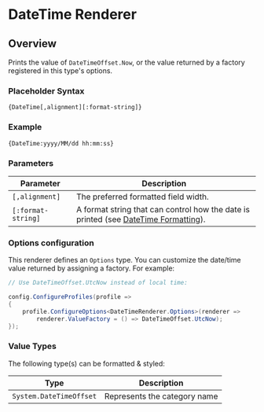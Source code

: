﻿# DateTime Renderer

## Overview

Prints the value of `DateTimeOffset.Now`, or the value returned by a factory registered in this type's options.

### Placeholder Syntax

```
{DateTime[,alignment][:format-string]}
```

### Example

```
{DateTime:yyyy/MM/dd hh:mm:ss}
```

### Parameters

|Parameter|Description|
|---|---|
|`[,alignment]`|The preferred formatted field width.|
|`[:format-string]`|A format string that can control how the date is printed (see [DateTime Formatting](https://docs.microsoft.com/en-us/dotnet/standard/base-types/standard-date-and-time-format-strings)).|

### Options configuration

This renderer defines an `Options` type. You can customize the date/time value returned by assigning a factory. For example:

```csharp
// Use DateTimeOffset.UtcNow instead of local time:

config.ConfigureProfiles(profile =>
{
    profile.ConfigureOptions<DateTimeRenderer.Options>(renderer =>
        renderer.ValueFactory = () => DateTimeOffset.UtcNow);
});
```

### Value Types

The following type(s) can be formatted & styled:

|Type|Description|
|---|---|
|`System.DateTimeOffset`|Represents the category name|